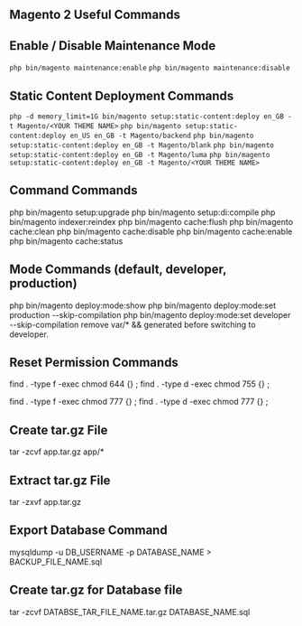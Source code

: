 ## Magento 2 Useful Commands

## Enable / Disable Maintenance Mode
`php bin/magento maintenance:enable`
`php bin/magento maintenance:disable`

## Static Content Deployment Commands
`php -d memory_limit=1G bin/magento setup:static-content:deploy en_GB -t Magento/<YOUR THEME NAME>`
`php bin/magento setup:static-content:deploy en_US en_GB -t Magento/backend`
`php bin/magento setup:static-content:deploy en_GB -t Magento/blank`
`php bin/magento setup:static-content:deploy en_GB -t Magento/luma`
`php bin/magento setup:static-content:deploy en_GB -t Magento/<YOUR THEME NAME>`

## Command Commands
php bin/magento setup:upgrade
php bin/magento setup:di:compile
php bin/magento indexer:reindex
php bin/magento cache:flush
php bin/magento cache:clean
php bin/magento cache:disable
php bin/magento cache:enable
php bin/magento cache:status

## Mode Commands (default, developer, production)
php bin/magento deploy:mode:show
php bin/magento deploy:mode:set production --skip-compilation
php bin/magento deploy:mode:set developer --skip-compilation
remove var/* && generated before switching to developer.

## Reset Permission Commands
find . -type f -exec chmod 644 {} \;
find . -type d -exec chmod 755 {} \;

find . -type f -exec chmod 777 {} \;
find . -type d -exec chmod 777 {} \;

## Create tar.gz File
tar -zcvf app.tar.gz app/*

## Extract tar.gz File
tar -zxvf app.tar.gz

## Export Database Command
mysqldump -u DB_USERNAME -p DATABASE_NAME > BACKUP_FILE_NAME.sql

## Create tar.gz for Database file
tar -zcvf DATABSE_TAR_FILE_NAME.tar.gz DATABASE_NAME.sql
